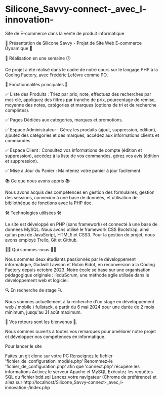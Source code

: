 # Silicone_Savvy-connect-_avec_l-innovation-
Site de E-commerce dans la vente de produit informatique 

🚀 Présentation de Silicone Savvy - Projet de Site Web E-commerce Dynamique 🛒


📅 Réalisation en une semaine 🕒

Ce projet a été réalisé dans le cadre de notre cours sur le langage PHP à la Coding Factory, avec Frédéric Lefèvre comme PO.


🌟 Fonctionnalités principales 🌟

✅ Liste des Produits : Triez par prix, note, effectuez des recherches par mot-clé, appliquez des filtres par tranche de prix, pourcentage de remise, moyenne des notes, catégories et marques (options de tri et de recherche complètes).

✅ Pages Dédiées aux catégories, marques et promotions.

✅ Espace Administrateur : Gérez les produits (ajout, suppression, édition), ajoutez des catégories et des marques, accédez aux informations clients et commandes.

✅ Espace Client : Consultez vos informations de compte (édition et suppression), accédez à la liste de vos commandes, gérez vos avis (édition et suppression).

✅ Mise à Jour du Panier : Maintenez votre panier à jour facilement.


📚 Ce que nous avons appris 📚

Nous avons acquis des compétences en gestion des formulaires, gestion des sessions, connexion à une base de données, et utilisation de bibliothèque de fonctions avec la PHP doc.


🛠️ Technologies utilisées 🛠️

Le site est développé en PHP (sans framework) et connecté à une base de données MySQL. Nous avons utilisé le framework CSS Bootstrap, ainsi qu'un peu de JavaScript, HTML5 et CSS3. Pour la gestion de projet, nous avons employé Trello, Git et Github.


👨‍💻 Qui sommes-nous 👨‍💻

Nous sommes deux étudiants passionnés par le développement informatique, Godwill Lawson et Robin Bidot, en reconversion à la Coding Factory depuis octobre 2023. Notre école se base sur une organisation pédagogique originale : l’eduScrum, une méthode agile utilisée dans le développement web et logiciel.


🔍 En recherche de stage 🔍

Nous sommes actuellement à la recherche d'un stage en développement web / mobile / fullstack, à partir du 6 mai 2024 pour une durée de 2 mois minimum, jusqu'au 31 août maximum.


📢 Vos retours sont les bienvenus 📢.

Nous sommes ouverts à toutes vos remarques pour améliorer notre projet et développer nos compétences en informatique.


Pour lancer le site 

Faites un git clone sur votre PC
Renseignez le fichier 'fichier_de_configuration_modèle.php'
Renommez-le 'fichier_de_configuration.php' afin que 'connect.php' récupère les informations
Activez le serveur Apache et MySQL
Exécutez les requêtes SQL du fichier bdd.sql
Lancez votre navigateur (Chrome de préférence) et allez sur http://localhost/Silicone_Savvy-connect-_avec_l-innovation-/index.php
